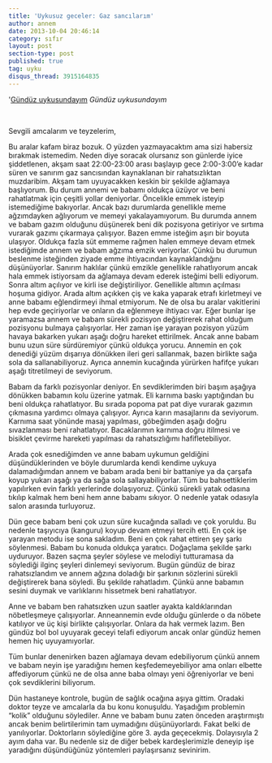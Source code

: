 ```yaml
---
title: 'Uykusuz geceler: Gaz sancılarım'
author: annem
date: 2013-10-04 20:46:14
category: sıfır
layout: post
section-type: post
published: true
tag: uyku
disqus_thread: 3915164835
---
```


'[Gündüz uykusundayım](/uykucu.jpg)
*Gündüz uykusundayım*

&nbsp;

Sevgili amcalarım ve teyzelerim,

Bu aralar kafam biraz bozuk. O yüzden yazmayacaktım ama sizi habersiz bırakmak istemedim. Neden diye soracak olursanız son günlerde iyice şiddetlenen, akşam saat 22:00-23:00 arası başlayıp gece 2:00-3:00’e kadar süren ve sanırım gaz sancısından kaynaklanan bir rahatsızlıktan muzdaribim. Akşam tam uyuyacakken keskin bir şekilde ağlamaya başlıyorum. Bu durum annemi ve babamı oldukça üzüyor ve beni rahatlatmak için çeşitli yollar deniyorlar. Öncelikle emmek isteyip istemediğime bakıyorlar. Ancak bazı durumlarda genellikle meme ağzımdayken ağlıyorum ve memeyi yakalayamıyorum. Bu durumda annem ve babam gazım olduğunu düşünerek beni dik pozisyona getiriyor ve sırtıma vurarak gazımı çıkarmaya çalışıyor. Bazen emme isteğim aşırı bir boyuta ulaşıyor. Oldukça fazla süt emmeme rağmen halen emmeye devam etmek istediğimde annem ve babam ağzıma emzik veriyorlar. Çünkü bu durumun beslenme isteğinden ziyade emme ihtiyacından kaynaklandığını düşünüyorlar. Sanırım haklılar çünkü emzikle genellikle rahatlıyorum ancak hala emmek istiyorsam da ağlamaya devam ederek isteğimi belli ediyorum. Sonra altım açılıyor ve kirli ise değiştiriliyor. Genellikle altımın açılması hoşuma gidiyor. Arada altım açıkken çiş ve kaka yaparak etrafı kirletmeyi ve anne babamı eğlendirmeyi ihmal etmiyorum. Ne de olsa bu aralar vakitlerini hep evde geçiriyorlar ve onların da eğlenmeye ihtiyacı var. Eğer bunlar işe yaramazsa annem ve babam sürekli pozisyon değiştirerek rahat olduğum pozisyonu bulmaya çalışıyorlar. Her zaman işe yarayan pozisyon yüzüm havaya bakarken yukarı aşağı doğru hareket ettirilmek. Ancak anne babam bunu uzun süre sürdüremiyor çünkü oldukça yorucu.  Annemin en çok denediği yüzüm dışarıya dönükken ileri geri sallanmak, bazen birlikte sağa sola da sallanabiliyoruz. Ayrıca annemin kucağında yürürken hafifçe yukarı aşağı titretilmeyi de seviyorum.

Babam da farklı pozisyonlar deniyor. En sevdiklerimden biri başım aşağıya dönükken babamın kolu üzerine yatmak. Eli karnıma baskı yaptığından bu beni oldukça rahatlatıyor. Bu sırada popoma pat pat diye vurarak gazımın çıkmasına yardımcı olmaya çalışıyor. Ayrıca karın masajlarını da seviyorum. Karnıma saat yönünde masaj yapılması, göbeğimden aşağı doğru sıvazlanması beni rahatlatıyor. Bacaklarımın karnıma doğru itilmesi ve bisiklet çevirme hareketi yapılması da rahatsızlığımı hafifletebiliyor.

Arada çok esnediğimden ve anne babam uykumun geldiğini düşündüklerinden ve böyle durumlarda kendi kendime uykuya dalamadığımdan annem ve babam arada beni bir battaniye ya da çarşafa koyup yukarı aşağı ya da sağa sola sallayabiliyorlar. Tüm bu bahsettiklerim yapılırken evin farklı yerlerinde dolaşıyoruz. Çünkü sürekli yatak odasına tıkılıp kalmak hem beni hem anne babamı sıkıyor. O nedenle yatak odasıyla salon arasında turluyoruz.

Dün gece babam beni çok uzun süre kucağında salladı ve çok yoruldu. Bu nedenle taşıyıcıya (kanguru) koyup devam etmeyi tercih etti. En çok işe yarayan metodu ise sona sakladım. Beni en çok rahat ettiren şey şarkı söylenmesi. Babam bu konuda oldukça yaratıcı. Doğaçlama şekilde şarkı uyduruyor. Bazen saçma şeyler söylese ve melodiyi tutturamasa da söylediği ilginç şeyleri dinlemeyi seviyorum. Bugün gündüz de biraz rahatsızlandım ve annem ağzına doladığı bir şarkının sözlerini sürekli değiştirerek bana söyledi. Bu şekilde rahatladım. Çünkü anne babamın sesini duymak ve varlıklarını hissetmek beni rahatlatıyor.

Anne ve babam ben rahatsızken uzun saatler ayakta kaldıklarından nöbetleşmeye çalışıyorlar. Anneannemin evde olduğu günlerde o da nöbete katılıyor ve üç kişi birlikte çalışıyorlar. Onlara da hak vermek lazım. Ben gündüz bol bol uyuyarak geceyi telafi ediyorum ancak onlar gündüz hemen hemen hiç uyuyamıyorlar.

Tüm bunlar denenirken bazen ağlamaya devam edebiliyorum çünkü annem ve babam neyin işe yaradığını hemen keşfedemeyebiliyor ama onları elbette affediyorum çünkü ne de olsa anne baba olmayı yeni öğreniyorlar ve beni çok sevdiklerini biliyorum.

Dün hastaneye kontrole, bugün de sağlık ocağına aşıya gittim. Oradaki doktor teyze ve amcalarla da bu konu konuşuldu. Yaşadığım problemin “kolik” olduğunu söylediler. Anne ve babam bunu zaten önceden araştırmıştı ancak benim belirtilerimin tam uymadığını düşünüyorlardı. Fakat belki de yanılıyorlar. Doktorların söylediğine göre 3. ayda geçecekmiş. Dolayısıyla 2 ayım daha var. Bu nedenle siz de diğer bebek kardeşlerimizle deneyip işe yaradığını düşündüğünüz yöntemleri paylaşırsanız sevinirim.

